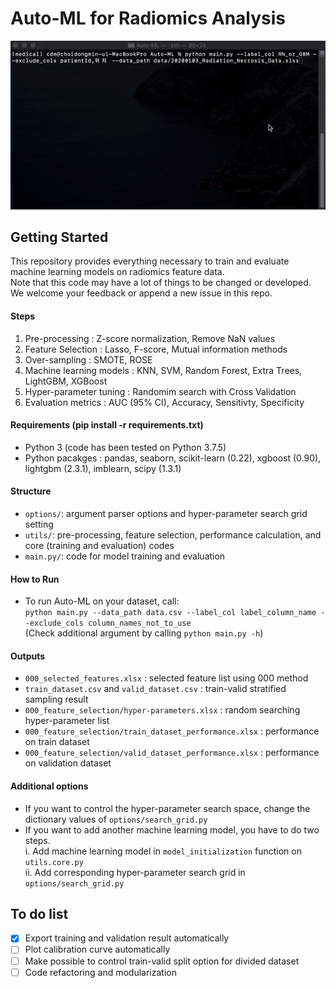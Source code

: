 # Auto-ML for Radiomics Analysis

![Example](ex/automl_run_ex.gif)

## Getting Started
This repository provides everything necessary to train and evaluate machine learning models on radiomics feature data.\
Note that this code may have a lot of things to be changed or developed. We welcome your feedback or append a new issue in this repo.

#### Steps
1. Pre-processing : Z-score normalization, Remove NaN values
2. Feature Selection : Lasso, F-score, Mutual information methods
3. Over-sampling : SMOTE, ROSE
5. Machine learning models : KNN, SVM, Random Forest, Extra Trees, LightGBM, XGBoost
6. Hyper-parameter tuning : Randomim search with Cross Validation
7. Evaluation metrics : AUC (95% CI), Accuracy, Sensitivty, Specificity

#### Requirements (pip install -r requirements.txt)
- Python 3 (code has been tested on Python 3.7.5)
- Python pacakges : pandas, seaborn, scikit-learn (0.22), xgboost (0.90), lightgbm (2.3.1), imblearn, scipy (1.3.1)

#### Structure
- ```options/```: argument parser options and hyper-parameter search grid setting
- ```utils/```: pre-processing, feature selection, performance calculation, and core (training and evaluation) codes
- ```main.py/```: code for model training and evaluation

#### How to Run
- To run Auto-ML on your dataset, call:\
```python main.py --data_path data.csv --label_col label_column_name --exclude_cols column_names_not_to_use```\
(Check additional argument by calling ```python main.py -h```)

#### Outputs
- ```000_selected_features.xlsx``` : selected feature list using 000 method
- ```train_dataset.csv``` and ```valid_dataset.csv``` : train-valid stratified sampling result
- ```000_feature_selection/hyper-parameters.xlsx``` : random searching hyper-parameter list
- ```000_feature_selection/train_dataset_performance.xlsx``` : performance on train dataset
- ```000_feature_selection/valid_dataset_performance.xlsx``` : performance on validation dataset

#### Additional options
- If you want to control the hyper-parameter search space, change the dictionary values of ```options/search_grid.py```
- If you want to add another machine learning model, you have to do two steps.\
 i. Add machine learning model in ```model_initialization``` function on ```utils.core.py```\
 ii. Add corresponding hyper-parameter search grid in ```options/search_grid.py```


## To do list
- [x] Export training and validation result automatically
- [ ] Plot calibration curve automatically
- [ ] Make possible to control train-valid split option for divided dataset
- [ ] Code refactoring and modularization
